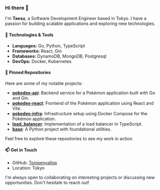 ### Hi there 👋
<!--
**Tonipenyallop/Tonipenyallop** is a ✨ _special_ ✨ repository because its `README.md` (this file) appears on your GitHub profile.

Here are some ideas to get you started:

- 🔭 I’m currently working on ...
- 🌱 I’m currently learning ...
- 👯 I’m looking to collaborate on ...
- 🤔 I’m looking for help with ...
- 💬 Ask me about ...
- 📫 How to reach me: ...
- 😄 Pronouns: ...
- ⚡ Fun fact: ...
-->

I'm **Taesu**, a Software Development Engineer based in Tokyo. I have a passion for building scalable applications and exploring new technologies.

#### 🔧 Technologies & Tools
- **Languages:** Go, Python, TypeScript
- **Frameworks:** React, Gin
- **Databases:** DynamoDB, MongoDB, Postgresql
- **DevOps:** Docker, Kubernetes

#### 📘 Pinned Repositories

Here are some of my notable projects:

- [**pokedex-api**](https://github.com/Tonipenyallop/pokedex-api): Backend service for a Pokémon application built with Go and Gin.
- [**pokedex-react**](https://github.com/Tonipenyallop/pokedex-react): Frontend of the Pokémon application using React and Vite.
- [**pokedex-infra**](https://github.com/Tonipenyallop/pokedex-infra): Infrastructure setup using Docker Compose for the Pokémon application.
- [**load_balancer**](https://github.com/Tonipenyallop/load_balancer): Implementation of a load balancer in TypeScript.
- [**base**](https://github.com/Tonipenyallop/base): A Python project with foundational utilities.

Feel free to explore these repositories to see my work in action.

#### 📫 Get in Touch

- GitHub: [Tonipenyallop](https://github.com/Tonipenyallop)
- Location: Tokyo

I'm always open to collaborating on interesting projects or discussing new opportunities. Don't hesitate to reach out!

